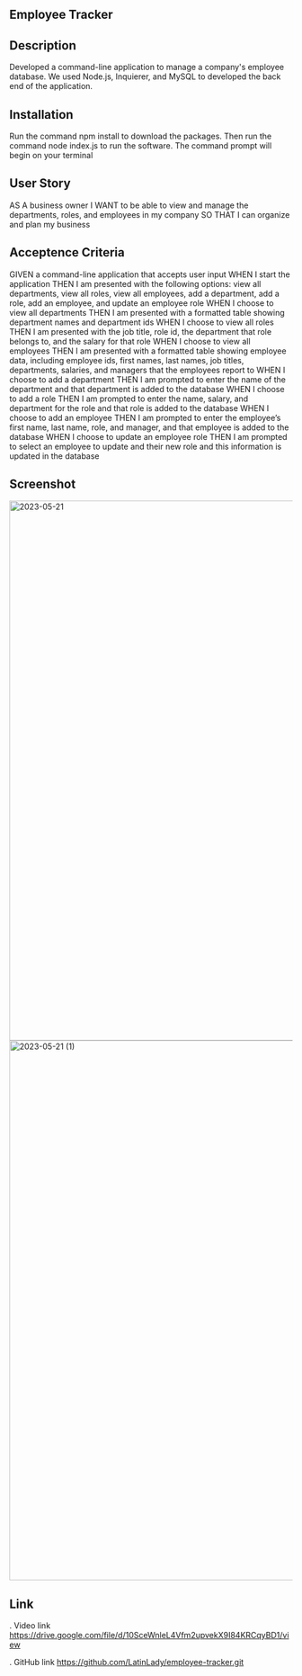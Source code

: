 ## Employee Tracker

## Description
Developed a command-line application to manage a company's employee database. We used Node.js, Inquierer, and MySQL to developed the back end of the application.

## Installation
Run the command npm install to download the packages.
Then run the command node index.js to run the software.
The command prompt will begin on your terminal
## User Story
AS A business owner
I WANT to be able to view and manage the departments, roles, and employees in my company
SO THAT I can organize and plan my business

## Acceptence Criteria
GIVEN a command-line application that accepts user input
WHEN I start the application
THEN I am presented with the following options: view all departments, view all roles, view all employees, add a department, add a role, add an employee, and update an employee role
WHEN I choose to view all departments
THEN I am presented with a formatted table showing department names and department ids
WHEN I choose to view all roles
THEN I am presented with the job title, role id, the department that role belongs to, and the salary for that role
WHEN I choose to view all employees
THEN I am presented with a formatted table showing employee data, including employee ids, first names, last names, job titles, departments, salaries, and managers that the employees report to
WHEN I choose to add a department
THEN I am prompted to enter the name of the department and that department is added to the database
WHEN I choose to add a role
THEN I am prompted to enter the name, salary, and department for the role and that role is added to the database
WHEN I choose to add an employee
THEN I am prompted to enter the employee’s first name, last name, role, and manager, and that employee is added to the database
WHEN I choose to update an employee role
THEN I am prompted to select an employee to update and their new role and this information is updated in the database

## Screenshot
<img width="960" alt="2023-05-21" src="https://github.com/LatinLady/employee-tracker/assets/118027404/181b26ec-658c-4fce-bf61-93cb76306d75">
<img width="960" alt="2023-05-21 (1)" src="https://github.com/LatinLady/employee-tracker/assets/118027404/cdb867be-272f-447b-a62c-35e140dc6899">


## Link
. Video link https://drive.google.com/file/d/10SceWnleL4Vfm2upvekX9I84KRCqyBD1/view

. GitHub link https://github.com/LatinLady/employee-tracker.git
